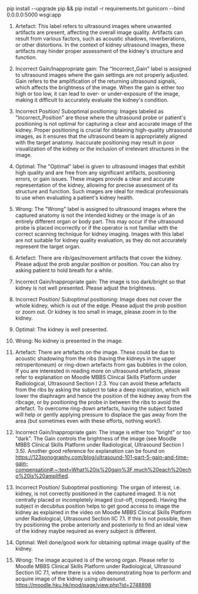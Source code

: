 pip install --upgrade pip && pip install -r requirements.txt
gunicorn --bind 0.0.0.0:5000 wsgi:app

1. Artefact: This label refers to ultrasound images where unwanted artifacts are present, affecting the overall image quality. Artifacts can result from various factors, such as acoustic shadows, reverberations, or other distortions. In the context of kidney ultrasound images, these artifacts may hinder proper assessment of the kidney's structure and function.

2. Incorrect Gain/Inappropriate gain: The "Incorrect_Gain" label is assigned to ultrasound images where the gain settings are not properly adjusted. Gain refers to the amplification of the returning ultrasound signals, which affects the brightness of the image. When the gain is either too high or too low, it can lead to over- or under-exposure of the image, making it difficult to accurately evaluate the kidney's condition.


3. Incorrect Position/ Suboptimal positioning: Images labeled as "Incorrect_Position" are those where the ultrasound probe or patient's positioning is not optimal for capturing a clear and accurate image of the kidney. Proper positioning is crucial for obtaining high-quality ultrasound images, as it ensures that the ultrasound beam is appropriately aligned with the target anatomy. Inaccurate positioning may result in poor visualization of the kidney or the inclusion of irrelevant structures in the image.

4. Optimal: The "Optimal" label is given to ultrasound images that exhibit high quality and are free from any significant artifacts, positioning errors, or gain issues. These images provide a clear and accurate representation of the kidney, allowing for precise assessment of its structure and function. Such images are ideal for medical professionals to use when evaluating a patient's kidney health.

5. Wrong: The "Wrong" label is assigned to ultrasound images where the captured anatomy is not the intended kidney or the image is of an entirely different organ or body part. This may occur if the ultrasound probe is placed incorrectly or if the operator is not familiar with the correct scanning technique for kidney imaging. Images with this label are not suitable for kidney quality evaluation, as they do not accurately represent the target organ.










1. Artefact: There are rib/gas/movement artifacts that cover the kidney. Please adjust the prob angular position or position. You can also try asking patient to hold breath for a while.

2. Incorrect Gain/Inappropriate gain: The image is too dark/bright so that kidney is not well presented. Please adjust the brightness.

3. Incorrect Position/ Suboptimal positioning:  Image does not cover the whole kidney, which is out of the edge. Please adjust the prob position or zoom out.
Or kidney is too small in image, please zoom in to the kidney.


4. Optimal: The kidney is well presented.

5. Wrong: No kidney is presented in the image.








1. Artefact:  There are artefacts on the image. These could be due to acoustic shadowing from the ribs (having the kidneys in the upper retroperitoneum) or ring-down artefacts from gas bubbles in the colon. If you are interested in reading more on ultrasound artefacts, please refer to explanation on Moodle MBBS Clinical Skills Platform under Radiological, Ultrasound Section I 2.3. You can avoid these arfefacts from the ribs by asking the subject to take a deep inspiration, which will lower the diaphragm and hence the position of the kidney away from the ribcage, or by positioning the probe in between the ribs to avoid the artefact. To overcome ring-down artefacts, having the subject fasted will help or gently applying pressure to displace the gas away from the area (but sometimes even with these efforts, nothing work!). 


2. Incorrect Gain/Inappropriate gain:  The image is either too "bright" or too "dark". The Gain controls the brightness of the image (see Moodle MBBS Clinical Skills Platform under Radiological, Ultrasound Section I 3.5). Another good reference for explanation can be found on https://123sonography.com/blog/ultrasound-101-part-5-gain-and-time-gain-compensation#:~:text=What%20is%20gain%3F,much%20each%20echo%20is%20amplified.


3. Incorrect Position/ Suboptimal positioning: The organ of interest, i.e. kidney, is not correctly positioned in the captured imaged. It is not centrally placed or incompletely imaged (cut-off, cropped). Having the subject in decubitus position helps to get good access to image the kidney as explained in the video on Moodle MBBS Clinical Skills Platform under Radiological, Ultrasound Section IIC 7.1. If this is not possible, then try positioning the probe anteriorly and posteriorly to find an ideal view of the kidney maybe required as every subject is different. 

4. Optimal: Well done/good work for obtaining optimal image quality of the kidney. 


5. Wrong: The image acquired is of the wrong organ. Please refer to Moodle MBBS Clinical Skills Platform under Radiological, Ultrasound Section IIC 7.1, where there is a video demonstrating how to perform and acquire image of the kidney using ultrasound. https://moodle.hku.hk/mod/page/view.php?id=2748898